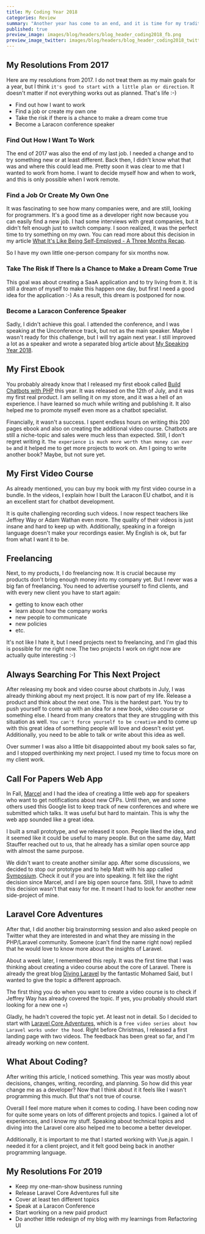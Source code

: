 ```yaml
---
title: My Coding Year 2018
categories: Review
summary: "Another year has come to an end, and it is time for my traditional New Year's Eve blog post. I want to take some minutes to think back about the last 12 months and how they changed me as a developer."
published: true
preview_image: images/blog/headers/blog_header_coding2018_fb.png
preview_image_twitter: images/blog/headers/blog_header_coding2018_twitter.png
---
```


## My Resolutions From 2017

Here are my resolutions from 2017. I do not treat them as my main goals for a year, but I think `it's good to start with a little plan or direction`. It doesn't matter if not everything works out as planned. That's life :-)

* Find out how I want to work
* Find a job or create my own one
* Take the risk if there is a chance to make a dream come true
* Become a Laracon conference speaker

### Find Out How I Want To Work

The end of 2017 was also the end of my last job. I needed a change and to try something new or at least different. Back then, I didn't know what that was and where this could lead me. Pretty soon it was clear to me that I wanted to work from home. I want to decide myself how and when to work, and this is only possible when I work remote.

### Find a Job Or Create My Own One

It was fascinating to see how many companies were, and are still, looking for programmers. It's a good time as a developer right now because you can easily find a new job. I had some interviews with great companies, but it didn't felt enough just to switch company. I soon realized, it was the perfect time to try something on my own. You can read more about this decision in my article [What It's Like Being Self-Employed - A Three Months Recap](https://christoph-rumpel.com/2018/10/what-its-like-being-self-employed-a-three-months-recap).

So I have my own little one-person company for six months now.

### Take The Risk If There Is a Chance to Make a Dream Come True

This goal was about creating a SaaA application and to try living from it. It is still a dream of myself to make this happen one day, but first I need a good idea for the application :-) As a result, this dream is postponed for now.

### Become a Laracon Conference Speaker

Sadly, I didn't achieve this goal. I attended the conference, and I was speaking at the Unconference track, but not as the main speaker. Maybe I wasn't ready for this challenge, but I will try again next year. I still improved a lot as a speaker and wrote a separated blog article about  [My Speaking Year 2018](https://christoph-rumpel.com/2018/12/my-speaking-year-2018).

## My First Ebook

You probably already know that I released my first ebook called [Build Chatbots with PHP]() this year. It was released on the 12th of July, and it was my first real product. I am selling it on my store, and it was a hell of an experience. I have learned so much while writing and publishing it. It also helped me to promote myself even more as a chatbot specialist.

Financially, it wasn't a success. I spent endless hours on writing this 200 pages ebook and also on creating the additional video course. Chatbots are still a niche-topic and sales were much less than expected. Still, I don't regret writing it. `The experience is much more worth than money can ever be` and it helped me to get more projects to work on. Am I going to write another book? Maybe, but not sure yet.

## My First Video Course

As already mentioned, you can buy my book with my first video course in a bundle. In the videos, I explain how I built the Laracon EU chatbot, and it is an excellent start for chatbot development.

It is quite challenging recording such videos. I now respect teachers like Jeffrey Way or Adam Wathan even more. The quality of their videos is just insane and hard to keep up with. Additionally, speaking in a foreign language doesn't make your recordings easier. My English is ok, but far from what I want it to be.

## Freelancing

Next, to my products, I do freelancing now. It is crucial because my products don't bring enough money into my company yet. But I never was a big fan of freelancing. You need to advertise yourself to find clients, and with every new client you have to start again:

* getting to know each other
* learn about how the company works
* new people to communicate
* new policies
* etc.

It's not like I hate it, but I need projects next to freelancing, and I'm glad this is possible for me right now. The two projects I work on right now are actually quite interesting :-)

## Always Searching For This Next Project

After releasing my book and video course about chatbots in July, I was already thinking about my next project. It is now part of my life. Release a product and think about the next one. This is the hardest part. You try to push yourself to come up with an idea for a new book, video course or something else. I heard from many creators that they are struggling with this situation as well. `You can't force yourself to be creative` and to come up with this great idea of something people will love and doesn't exist yet. Additionally, you need to be able to talk or write about this idea as well.

Over summer I was also a little bit disappointed about my book sales so far, and I stopped overthinking my next project. I used my time to focus more on my client work.

## Call For Papers Web App

In Fall, [Marcel](https://twitter.com/marcelpociot) and I had the idea of creating a little web app for speakers who want to get notifications about new CFPs. Until then, we and some others used this Google list to keep track of new conferences and where we submitted which talks. It was useful but hard to maintain. This is why the web app sounded like a great idea.

I built a small prototype, and we released it soon. People liked the idea, and it seemed like it could be useful to many people. But on the same day, Matt Stauffer reached out to us, that he already has a similar open source app with almost the same purpose.

We didn't want to create another similar app. After some discussions, we decided to stop our prototype and to help Matt with his app called [Symposium](https://symposiumapp.com/). Check it out if you are into speaking. It felt like the right decision since Marcel, and I are big open source fans. Still, I have to admit this decision wasn't that easy for me. It meant I had to look for another new side-project of mine.

## Laravel Core Adventures

After that, I did another big brainstorming session and also asked people on Twitter what they are interested in and what they are missing in the PHP/Laravel community. Someone (can't find the name right now) replied that he would love to know more about the insights of Laravel.

About a week later, I remembered this reply. It was the first time that I was thinking about creating a video course about the core of Laravel. There is already the great blog [Diving Laravel](https://divinglaravel.com/) by the fantastic Mohamed Said, but I wanted to give the topic a different approach.

The first thing you do when you want to create a video course is to check if Jeffrey Way has already covered the topic. If yes, you probably should start looking for a new one =)

Gladly, he hadn't covered the topic yet. At least not in detail. So I decided to start with [Laravel Core Adventures](https://laravelcoreadventures.com/), which is a `free video series about how Laravel works under the hood`. Right before Christmas, I released a first landing page with two videos. The feedback has been great so far, and I'm already working on new content.

## What About Coding?

After writing this article, I noticed something. This year was mostly about decisions, changes, writing, recording, and planning. So how did this year change me as a developer? Now that I think about it it feels like I wasn't programming this much. But that's not true of course.

Overall I feel more mature when it comes to coding. I have been coding now for quite some years on lots of different projects and topics. I gained a lot of experiences, and I know my stuff. Speaking about technical topics and diving into the Laravel core also helped me to become a better developer.

Additionally, it is important to me that I started working with Vue.js again. I needed it for a client project, and it felt good being back in another programming language.

## My Resolutions For 2019

* Keep my one-man-show business running
* Release Laravel Core Adventures full site
* Cover at least ten different topics
* Speak at a Laracon Conference
* Start working on a new paid product
* Do another little redesign of my blog with my learnings from Refactoring UI



